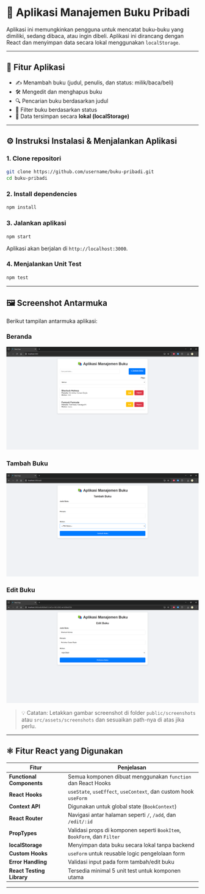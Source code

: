 
# 📘 Aplikasi Manajemen Buku Pribadi

Aplikasi ini memungkinkan pengguna untuk mencatat buku-buku yang dimiliki, sedang dibaca, atau ingin dibeli. Aplikasi ini dirancang dengan React dan menyimpan data secara lokal menggunakan `localStorage`.

---

## 🧩 Fitur Aplikasi

- ✍️ Menambah buku (judul, penulis, dan status: milik/baca/beli)
- 🛠️ Mengedit dan menghapus buku
- 🔍 Pencarian buku berdasarkan judul
- 🧮 Filter buku berdasarkan status
- 💾 Data tersimpan secara **lokal (localStorage)**

---

## ⚙️ Instruksi Instalasi & Menjalankan Aplikasi

### 1. Clone repositori
```bash
git clone https://github.com/username/buku-pribadi.git
cd buku-pribadi
```

### 2. Install dependencies
```bash
npm install
```

### 3. Jalankan aplikasi
```bash
npm start
```

Aplikasi akan berjalan di `http://localhost:3000`.

### 4. Menjalankan Unit Test
```bash
npm test
```

---

## 🖼️ Screenshot Antarmuka

Berikut tampilan antarmuka aplikasi:

### Beranda
![Beranda](./public/screenshots/home.png)

### Tambah Buku
![Tambah Buku](./public/screenshots/addbook.png)

### Edit Buku
![Edit Buku](./public/screenshots/editbook.png)

> 💡 Catatan: Letakkan gambar screenshot di folder `public/screenshots` atau `src/assets/screenshots` dan sesuaikan path-nya di atas jika perlu.

---

## ⚛️ Fitur React yang Digunakan

| Fitur                           | Penjelasan                                                                 |
|--------------------------------|----------------------------------------------------------------------------|
| **Functional Components**      | Semua komponen dibuat menggunakan `function` dan React Hooks              |
| **React Hooks**                | `useState`, `useEffect`, `useContext`, dan custom hook `useForm`         |
| **Context API**                | Digunakan untuk global state (`BookContext`)                              |
| **React Router**               | Navigasi antar halaman seperti `/`, `/add`, dan `/edit/:id`              |
| **PropTypes**                  | Validasi props di komponen seperti `BookItem`, `BookForm`, dan `Filter`  |
| **localStorage**               | Menyimpan data buku secara lokal tanpa backend                            |
| **Custom Hooks**               | `useForm` untuk reusable logic pengelolaan form                           |
| **Error Handling**             | Validasi input pada form tambah/edit buku                                 |
| **React Testing Library**      | Tersedia minimal 5 unit test untuk komponen utama                         |

---